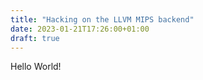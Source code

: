 ```yaml
---
title: "Hacking on the LLVM MIPS backend"
date: 2023-01-21T17:26:00+01:00
draft: true
---
```


Hello World!
